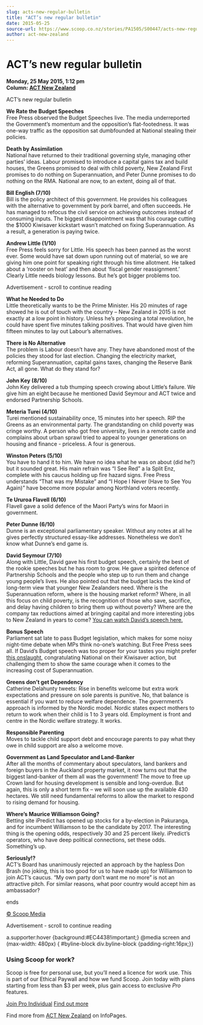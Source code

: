 ```yaml
---
slug: acts-new-regular-bulletin
title: "ACT’s new regular bulletin"
date: 2015-05-25
source-url: https://www.scoop.co.nz/stories/PA1505/S00447/acts-new-regular-bulletin.htm
author: act-new-zealand
---
```

ACT’s new regular bulletin
==========================

**Monday, 25 May 2015, 1:12 pm**  
**Column: [ACT New Zealand](https://info.scoop.co.nz/ACT_New_Zealand)**

ACT’s new regular bulletin  

**We Rate the Budget Speeches**  
Free Press observed the Budget Speeches live. The media underreported the Government’s momentum and the opposition’s flat-footedness. It was one-way traffic as the opposition sat dumbfounded at National stealing their policies.

**Death by Assimilation**  
National have returned to their traditional governing style, managing other parties’ ideas. Labour promised to introduce a capital gains tax and build houses, the Greens promised to deal with child poverty, New Zealand First promises to do nothing on Superannuation, and Peter Dunne promises to do nothing on the RMA. National are now, to an extent, doing all of that.

**Bill English (7/10)**  
Bill is the policy architect of this government. He provides his colleagues with the alternative to government by pork barrel, and often succeeds. He has managed to refocus the civil service on achieving outcomes instead of consuming inputs. The biggest disappointment was that his courage cutting the $1000 Kiwisaver kickstart wasn’t matched on fixing Superannuation. As a result, a generation is paying twice.

**Andrew Little (1/10)**  
Free Press feels sorry for Little. His speech has been panned as the worst ever. Some would have sat down upon running out of material, so we are giving him one point for speaking right through his time allotment. He talked about a ‘rooster on heat’ and then about ‘fiscal gender reassignment.’ Clearly Little needs biology lessons. But he’s got bigger problems too.

Advertisement - scroll to continue reading





**What he Needed to Do**  
Little theoretically wants to be the Prime Minister. His 20 minutes of rage showed he is out of touch with the country – New Zealand in 2015 is not exactly at a low point in history. Unless he’s proposing a total revolution, he could have spent five minutes talking positives. That would have given him fifteen minutes to lay out Labour’s alternatives.

**There is No Alternative**  
The problem is Labour doesn’t have any. They have abandoned most of the policies they stood for last election. Changing the electricity market, reforming Superannuation, capital gains taxes, changing the Reserve Bank Act, all gone. What do they stand for?

**John Key (8/10)**  
John Key delivered a tub thumping speech crowing about Little’s failure. We give him an eight because he mentioned David Seymour and ACT twice and endorsed Partnership Schools.

**Meteria Turei (4/10)**  
Turei mentioned sustainability once, 15 minutes into her speech. RIP the Greens as an environmental party. The grandstanding on child poverty was cringe worthy. A person who got free university, lives in a remote castle and complains about urban sprawl tried to appeal to younger generations on housing and finance - priceless. A four is generous.

**Winston Peters (5/10)**  
You have to hand it to him. We have no idea what he was on about (did he?) but it sounded great. His main refrain was “I See Red” a la Split Enz, complete with his caucus holding up fire hazard signs. Free Press understands “That was my Mistake” and “I Hope I Never (Have to See You Again)” have become more popular among Northland voters recently.

**Te Ururoa Flavell (6/10)**  
Flavell gave a solid defence of the Maori Party’s wins for Maori in government.

**Peter Dunne (6/10)**  
Dunne is an exceptional parliamentary speaker. Without any notes at all he gives perfectly structured essay-like addresses. Nonetheless we don’t know what Dunne’s end game is.

**David Seymour (7/10)**  
Along with Little, David gave his first budget speech, certainly the best of the rookie speeches but he has room to grow. He gave a spirited defence of Partnership Schools and the people who step up to run them and change young people’s lives. He also pointed out that the budget lacks the kind of long-term view that younger New Zealanders need. Where is the Superannuation reform, where is the housing market reform? Where, in all this focus on child poverty, is the recognition of those who save, sacrifice, and delay having children to bring them up without poverty? Where are the company tax reductions aimed at bringing capital and more interesting jobs to New Zealand in years to come? [](http://www.act.org.nz/sites/all/modules/civicrm/extern/url.php?u=13601&qid=2674551)[You can watch David’s speech here.](http://www.act.org.nz/sites/all/modules/civicrm/extern/url.php?u=13601&qid=2674551)

**Bonus Speech**  
Parliament sat late to pass Budget legislation, which makes for some noisy night-time debate when MPs think no-one’s watching. But Free Press sees all. If David’s Budget speech was too proper for your tastes you might prefer [](http://www.act.org.nz/sites/all/modules/civicrm/extern/url.php?u=13602&qid=2674551)[this onslaught](http://www.act.org.nz/sites/all/modules/civicrm/extern/url.php?u=13602&qid=2674551), congratulating National on their Kiwisaver action, but challenging them to show the same courage when it comes to the increasing cost of Superannuation.

**Greens don’t get Dependency**  
Catherine Delahunty tweets: Rise in benefits welcome but extra work expectations and pressure on sole parents is punitive. No, that balance is essential if you want to reduce welfare dependence. The government’s approach is informed by the Nordic model. Nordic states expect mothers to return to work when their child is 1 to 3 years old. Employment is front and centre in the Nordic welfare strategy. It works.

**Responsible Parenting**  
Moves to tackle child support debt and encourage parents to pay what they owe in child support are also a welcome move.

**Government as Land Speculator and Land-Banker**  
After all the months of commentary about speculators, land bankers and foreign buyers in the Auckland property market, it now turns out that the biggest land-banker of them all was the government! The move to free up Crown land for housing development is sensible and long-overdue. But again, this is only a short term fix – we will soon use up the available 430 hectares. We still need fundamental reforms to allow the market to respond to rising demand for housing.

**Where’s Maurice Williamson Going?**  
Betting site iPredict has opened up stocks for a by-election in Pakuranga, and for incumbent Williamson to be the candidate by 2017. The interesting thing is the opening odds, respectively 30 and 25 percent likely. iPredict’s operators, who have deep political connections, set these odds. Something’s up.

**Seriously!?**  
ACT’s Board has unanimously rejected an approach by the hapless Don Brash (no joking, this is too good for us to have made up) for Williamson to join ACT’s caucus. “My own party don’t want me no more” is not an attractive pitch. For similar reasons, what poor country would accept him as ambassador?

  
ends

[© Scoop Media](http://www.scoop.co.nz/about/terms.html)  

Advertisement - scroll to continue reading



a.supporter:hover {background:#EC4438!important;} @media screen and (max-width: 480px) { #byline-block div.byline-block {padding-right:16px;}}

### Using Scoop for work?

Scoop is free for personal use, but you’ll need a licence for work use. This is part of our Ethical Paywall and how we fund Scoop. Join today with plans starting from less than $3 per week, plus gain access to exclusive _Pro_ features.  
  
[Join Pro Individual](https://pro.scoop.co.nz/Individual/?from=ProIn24) [Find out more](https://pro.scoop.co.nz/using-scoop-for-work/?from=ProIn24)

Find more from [ACT New Zealand](https://info.scoop.co.nz/ACT_New_Zealand) on InfoPages.